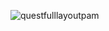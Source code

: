 ![questfulllayoutpam](https://github.com/user-attachments/assets/476a2195-63ee-4612-8de0-f6bd627092ea)

